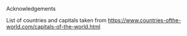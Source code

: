 Acknowledgements

List of countries and capitals taken from https://www.countries-ofthe-world.com/capitals-of-the-world.html

